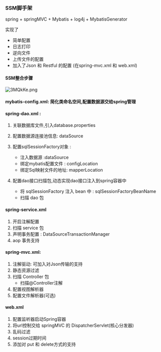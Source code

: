 ### SSM脚手架
spring + springMVC + Mybatis + log4j + MybatisGenerator 

实现了
- 简单配置
- 日志打印
- 逆向文件
- 上传文件的配置
- 加入了Json 和 Restful 的配置 (在spring-mvc.xml 和 web.xml)


#### SSM整合步骤

![3MQkKe.png](https://s2.ax1x.com/2020/02/22/3MQkKe.png)

#### mybatis-config.xml:  简化类命名空间,配置数据源交给spring管理
####  spring-dao.xml :  
1. 关联数据库文件,引入database.properties

2. 配置数据源连接池信息: dataSource

3. 配置sqlSessionFactory对象 :
    - 注入数据源 :dataSource
    - 绑定mybatis配置文件 : configLocation
    - 绑定Sql映射文件的地址: mapperLocation
    
4. 配置dao接口扫描包,动态实现dao接口注入到spring容器中
    - 将 sqlSessionFactory 注入 bean 中 : sqlSessionFactoryBeanName
    - 扫描 dao 包

#### spring-service.xml
1. 开启注解配置  
2. 扫描 service 包
3. 声明事务配置 : DataSourceTransactionManager 
4. aop 事务支持

#### spring-mvc.xml:
1. 注解驱动: 可加入对Json传输的支持
2. 静态资源过滤
3. 扫描 Controller 包
    - 扫描@Controller注解
4. 配置视图解析器
5. 配置文件解析器(可选)

#### web.xml
1. 配置监听器启动Spring容器
2. 将url控制交给 springMVC 的 DispatcherServlet(核心分发器)
3. 乱码过滤
4. session过期时间
5. 添加对 put 和 delete方式的支持




 
  